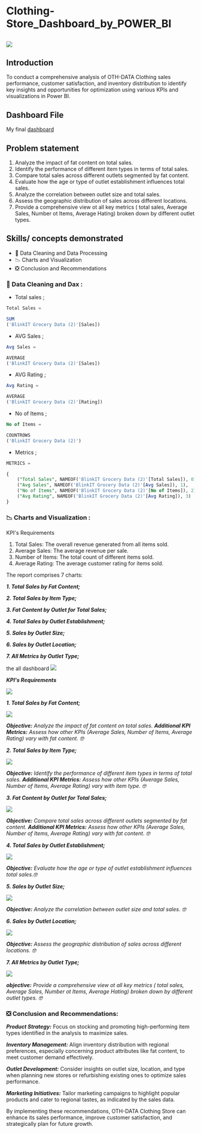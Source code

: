 # Clothing-Store_Dashboard_by_POWER_BI

![](https://github.com/Othmane-data/Clothing-Store_Dashboard_by_POWER_BI/blob/main/MY-OTH-DATA.pbix)
---
## Introduction

To conduct a comprehensive analysis of OTH-DATA Clothing sales performance, customer satisfaction, and inventory distribution to identify key insights and opportunities for optimization using various KPIs and visualizations in Power BI.

## Dashboard File

My final [dashboard](OTH-DATA.pdf)

## Problem statement

1. Analyze the impact of fat content on total sales.
2. Identify the performance of different item types in terms of total sales.
3. Compare total sales across different outlets segmented by fat content.
4. Evaluate how the age or type of outlet establishment influences total sales.
5. Analyze the correlation between outlet size and total sales. 
6. Assess the geographic distribution of sales across different locations. 
7. Provide a comprehensive view ot all key metrics ( total sales, Average Sales, Number ot Items, Average Hating) broken down by different outlet types. 

## Skills/ concepts demonstrated

- 🧮 Data Cleaning and Data Processing
- 📉 Charts and Visualization
- ❎ Conclusion and Recommendations

### 🧮 Data Cleaning and Dax :

- Total sales ;
```sql
Total Sales =

SUM
('BlinkIT Grocery Data (2)'[Sales])
```


- AVG Sales ;
```sql
Avg Sales =

AVERAGE
('BlinkIT Grocery Data (2)'[Sales])
```

- AVG Rating ;
```sql
Avg Rating =

AVERAGE
('BlinkIT Grocery Data (2)'[Rating])
```

- No of Items ;
```sql
No of Items =

COUNTROWS
('BlinkIT Grocery Data (2)')
```

- Metrics ;
```sql
METRICS =

{
    ("Total Sales", NAMEOF('BlinkIT Grocery Data (2)'[Total Sales]), 0),
    ("Avg Sales", NAMEOF('BlinkIT Grocery Data (2)'[Avg Sales]), 1),
    ("No of Items", NAMEOF('BlinkIT Grocery Data (2)'[No of Items]), 2),
    ("Avg Rating", NAMEOF('BlinkIT Grocery Data (2)'[Avg Rating]), 3)
}

```
### 📉 Charts and Visualization :

KPI's Requirements
1.	Total Sales: The overall revenue generated from all items sold.
2.	Average Sales: The average revenue per sale.
3.	Number of Items: The total count of different items sold.
4.	Average Rating: The average customer rating for items sold.


The report comprises 7 charts:

___1. Total Sales by Fat Content;___

___2. Total Sales by Item Type;___

___3. Fat Content by Outlet for Total Sales;___

___4. Total Sales by Outlet Establishment;___

___5. Sales by Outlet Size;___

___6. Sales by Outlet Location;___

___7. All Metrics by Outlet Type;___


 the all dashboard ![](the-all-dash.PNG)

___KPI's Requirements___

![](kpi's.PNG)

___1. Total Sales by Fat Content;___

![](fat-content.PNG)

___Objective:__ Analyze the impact of fat content on total sales.
__Additional KPI Metrics:__ Assess how other KPIs (Average Sales, Number of Items, Average Rating) vary with fat content.
🤓_

___2. Total Sales by Item Type;___


![](item-type.PNG)

___Objective:__ Identify the performance of different item types in terms of total sales.
__Additional KPI Metrics:__ Assess how other KPIs (Average Sales, Number of Items, Average Rating) vary with item type.
🤓_

___3. Fat Content by Outlet for Total Sales;___

![](fat-by-outlet.PNG)

___Objective:__ Compare total sales across different outlets segmented by fat content.
__Additional KPI Metrics:__ Assess how other KPIs (Average Sales, Number of Items, Average Rating) vary with fat content.
🤓_

___4. Total Sales by Outlet Establishment;___

![](outlet-establishement.PNG)

___Objective:__ Evaluate how the age or type of outlet establishment influences total sales.🤓_

___5. Sales by Outlet Size;___

![](outlet-size.PNG)

___Objective:__ Analyze the correlation between outlet size and total sales. 🤓_

___6. Sales by Outlet Location;___

![](outlet-location.PNG)

___Objective:__ Assess the geographic distribution of sales across different locations. 🤓_

___7. All Metrics by Outlet Type;___

![](outlet-type.PNG)

___objective:__ Provide a comprehensive view ot all key metrics ( total sales, Average Sales, Number ot Items, Average Hating) broken down by different outlet types. 🤓_


### ❎ Conclusion and Recommendations:

___Product Strategy:___ Focus on stocking and promoting high-performing item types identified in the analysis to maximize sales.


___Inventory Management:___ Align inventory distribution with regional preferences, especially concerning product attributes like fat content, to meet customer demand effectively.


___Outlet Development:___ Consider insights on outlet size, location, and type when planning new stores or refurbishing existing ones to optimize sales performance.


___Marketing Initiatives:___ Tailor marketing campaigns to highlight popular products and cater to regional tastes, as indicated by the sales data.



By implementing these recommendations, OTH-DATA Clothing Store can enhance its sales performance, improve customer satisfaction, and strategically plan for future growth.
